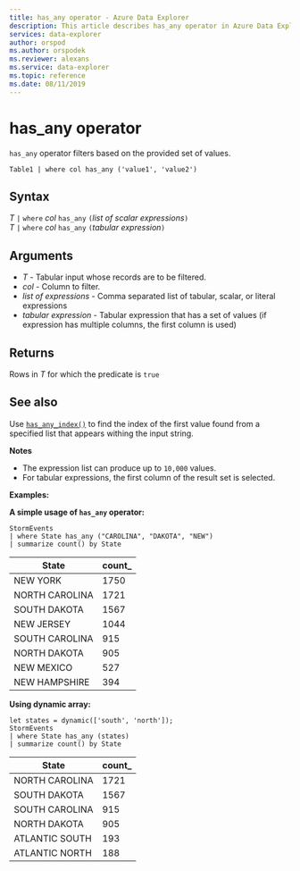 ```yaml
---
title: has_any operator - Azure Data Explorer
description: This article describes has_any operator in Azure Data Explorer.
services: data-explorer
author: orspod
ms.author: orspodek
ms.reviewer: alexans
ms.service: data-explorer
ms.topic: reference
ms.date: 08/11/2019
---
```

# has_any operator

`has_any` operator filters based on the provided set of values.

```kusto
Table1 | where col has_any ('value1', 'value2')
```

## Syntax

*T* `|` `where` *col* `has_any` `(`*list of scalar expressions*`)`   
*T* `|` `where` *col* `has_any` `(`*tabular expression*`)`   
 
## Arguments

* *T* - Tabular input whose records are to be filtered.
* *col* - Column to filter.
* *list of expressions* - Comma separated list of tabular, scalar, or literal expressions  
* *tabular expression* - Tabular expression that has a set of values (if expression has multiple columns, the first column is used)

## Returns

Rows in *T* for which the predicate is `true`

## See also

Use [`has_any_index()`](hasanyindexfunction.md) to find the index of the first value found from a specified list that appears withing the input string.

**Notes**

* The expression list can produce up to `10,000` values.    
* For tabular expressions, the first column of the result set is selected.   

**Examples:**  

**A simple usage of `has_any` operator:**  

<!-- csl: https://help.kusto.windows.net/Samples -->
```kusto
StormEvents 
| where State has_any ("CAROLINA", "DAKOTA", "NEW") 
| summarize count() by State
```

|State|count_|
|---|---|
|NEW YORK|1750|
|NORTH CAROLINA|1721|
|SOUTH DAKOTA|1567|
|NEW JERSEY|1044|
|SOUTH CAROLINA|915|
|NORTH DAKOTA|905|
|NEW MEXICO|527|
|NEW HAMPSHIRE|394|


**Using dynamic array:**

<!-- csl: https://help.kusto.windows.net/Samples -->
```kusto
let states = dynamic(['south', 'north']);
StormEvents 
| where State has_any (states)
| summarize count() by State
```

|State|count_|
|---|---|
|NORTH CAROLINA|1721|
|SOUTH DAKOTA|1567|
|SOUTH CAROLINA|915|
|NORTH DAKOTA|905|
|ATLANTIC SOUTH|193|
|ATLANTIC NORTH|188|
